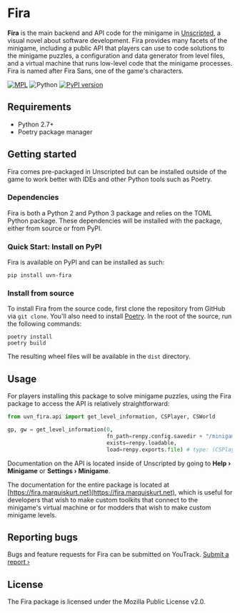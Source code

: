 # Fira

**Fira** is the main backend and API code for the minigame in [Unscripted](https://unscripted.marquiskurt.net), a visual novel about software development. Fira provides many facets of the minigame, including a public API that players can use to code solutions to the minigame puzzles, a configuration and data generator from level files, and a virtual machine that runs low-level code that the minigame processes. Fira is named after Fira Sans, one of the game's characters.


[![MPL](https://img.shields.io/github/license/alicerunsonfedora/fira)](LICENSE.txt)
![Python](https://img.shields.io/badge/python-2.7+-blue.svg)
[![PyPI version](https://badge.fury.io/py/uvn-fira.svg)](https://pypi.org/project/uvn-fira)

## Requirements

- Python 2.7+
- Poetry package manager

## Getting started

Fira comes pre-packaged in Unscripted but can be installed outside of the game to work better with IDEs and other Python tools such as Poetry.

### Dependencies

Fira is both a Python 2 and Python 3 package and relies on the TOML Python package. These dependencies will be installed with the package, either from source or from PyPI.

### Quick Start: Install on PyPI

Fira is available on PyPI and can be installed as such:

```
pip install uvn-fira
```

### Install from source

To install Fira from the source code, first clone the repository from GitHub via `git clone`. You'll also need to install [Poetry](https://python-poetry.org). In the root of the source, run the following commands:

```
poetry install
poetry build
```

The resulting wheel files will be available in the `dist` directory.

## Usage

For players installing this package to solve minigame puzzles, using the Fira package to access the API is relatively straightforward:

```py
from uvn_fira.api import get_level_information, CSPlayer, CSWorld

gp, gw = get_level_information(0,
                               fn_path=renpy.config.savedir + "/minigame",
                               exists=renpy.loadable,
                               load=renpy.exports.file) # type: (CSPlayer, CSWorld)
```

Documentation on the API is located inside of Unscripted by going to **Help &rsaquo; Minigame** or **Settings &rsaquo; Minigame**.

The documentation for the entire package is located at [https://fira.marquiskurt.net](https://fira.marquiskurt.net), which is useful for developers that wish to make custom toolkits that connect to the minigame's virtual machine or for modders that wish to make custom minigame levels.

## Reporting bugs

Bugs and feature requests for Fira can be submitted on YouTrack. [Submit a report &rsaquo;](https://youtrack.marquiskurt.net/youtrack/newIssue?project=FIRA)

## License

The Fira package is licensed under the Mozilla Public License v2.0.